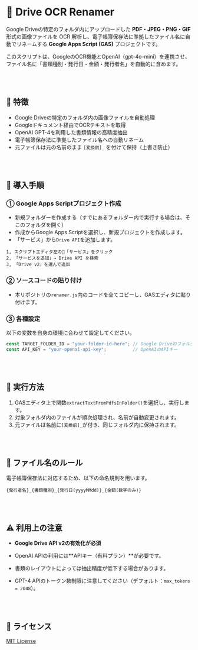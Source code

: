 # 📄 Drive OCR Renamer

Google Driveの特定のフォルダ内にアップロードした **PDF・JPEG・PNG・GIF** 形式の画像ファイルを OCR 解析し、電子帳簿保存法に準拠したファイル名に自動でリネームする **Google Apps Script (GAS)** プロジェクトです。

このスクリプトは、GoogleのOCR機能とOpenAI（gpt-4o-mini）を連携させ、ファイル名に「書類種別・発行日・金額・発行者名」を自動的に含めます。


<br><br>

## 📌 特徴

- Google Driveの特定のフォルダ内の画像ファイルを自動処理
- Googleドキュメント経由でOCRテキストを取得
- OpenAI GPT-4を利用した書類情報の高精度抽出
- 電子帳簿保存法に準拠したファイル名への自動リネーム
- 元ファイルは元の名前のまま `[変換前]_` を付けて保持（上書き防止）

<br><br>

## 🚀 導入手順

### ① Google Apps Scriptプロジェクト作成
- 新規フォルダーを作成する（すでにあるフォルダー内で実行する場合は、そこのフォルダを開く）
- 作成からGoogle Apps Scriptを選択し、新規プロジェクトを作成します。
- 「サービス」から`Drive API`を追加します。
```
1, スクリプトエディタ左の🔌「サービス」をクリック
2, 「サービスを追加」→ Drive API を検索
3, 「Drive v2」を選んで追加
```


### ② ソースコードの貼り付け

- 本リポジトリの`renamer.js`内のコードを全てコピーし、GASエディタに貼り付けます。

### ③ 各種設定

以下の変数を自身の環境に合わせて設定してください。

```javascript
const TARGET_FOLDER_ID = "your-folder-id-here"; // Google DriveのフォルダID
const API_KEY = "your-openai-api-key";          // OpenAIのAPIキー
```

<br><br>

## 🎯 実行方法

1. GASエディタ上で関数`extractTextFromPdfsInFolder()`を選択し、実行します。
2. 対象フォルダ内のファイルが順次処理され、名前が自動変更されます。
3. 元ファイルは名前に`[変換前]_`が付き、同じフォルダ内に保持されます。

<br><br>

## 📑 ファイル名のルール

電子帳簿保存法に対応するため、以下の命名規則を用います。

```
{発行者名}_{書類種別}_{発行日(yyyyMMdd)}_{金額(数字のみ)}
```

<br><br>

## ⚠️ 利用上の注意

- **Google Drive API v2の有効化が必須**  

- OpenAI APIの利用には**APIキー（有料プラン）**が必要です。

- 書類のレイアウトによっては抽出精度が低下する場合があります。

- GPT-4 APIのトークン数制限に注意してください（デフォルト：`max_tokens = 2048`）。


<br><br>

## 📜 ライセンス

[MIT License](LICENSE)
